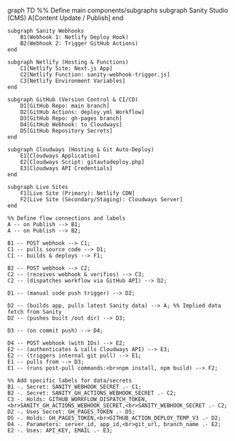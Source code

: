 graph TD
    %% Define main components/subgraphs
    subgraph Sanity Studio (CMS)
        A[Content Update / Publish]
    end

    subgraph Sanity Webhooks
        B1(Webhook 1: Netlify Deploy Hook)
        B2(Webhook 2: Trigger GitHub Actions)
    end

    subgraph Netlify (Hosting & Functions)
        C1[Netlify Site: Next.js App]
        C2[Netlify Function: sanity-webhook-trigger.js]
        C3[Netlify Environment Variables]
    end

    subgraph GitHub (Version Control & CI/CD)
        D1[GitHub Repo: main branch]
        D2[GitHub Actions: deploy.yml Workflow]
        D3[GitHub Repo: gh-pages branch]
        D4[GitHub Webhook: to Cloudways]
        D5[GitHub Repository Secrets]
    end

    subgraph Cloudways (Hosting & Git Auto-Deploy)
        E1[Cloudways Application]
        E2[Cloudways Script: gitautodeploy.php]
        E3[Cloudways API Credentials]
    end

    subgraph Live Sites
        F1[Live Site (Primary): Netlify CDN]
        F2[Live Site (Secondary/Staging): Cloudways Server]
    end

    %% Define flow connections and labels
    A -- on Publish --> B1;
    A -- on Publish --> B2;

    B1 -- POST webhook --> C1;
    C1 -- pulls source code --> D1;
    C1 -- builds & deploys --> F1;

    B2 -- POST webhook --> C2;
    C2 -- (receives webhook & verifies) --> C3;
    C2 -- (dispatches workflow via GitHub API) --> D2;

    D1 -- (manual code push trigger) --> D2;

    D2 -- (builds app, pulls latest Sanity data) --> A; %% Implied data fetch from Sanity
    D2 -- (pushes built /out dir) --> D3;

    D3 -- (on commit push) --> D4;

    D4 -- POST webhook (with IDs) --> E2;
    E2 -- (authenticates & calls Cloudways API) --> E3;
    E2 -- (triggers internal git pull) --> E1;
    E1 -- pulls from --> D3;
    E1 -- (runs post-pull commands:<br>npm install, npm build) --> F2;

    %% Add specific labels for data/secrets
    B1 -. Secret: SANITY_WEBHOOK_SECRET .- C1;
    B2 -. Secret: SANITY_GH_ACTIONS_WEBHOOK_SECRET .- C2;
    C3 -. Holds: GITHUB_WORKFLOW_DISPATCH_TOKEN,<br>SANITY_GH_ACTIONS_WEBHOOK_SECRET,<br>SANITY_WEBHOOK_SECRET .- C2;
    D2 -. Uses Secret: GH_PAGES_TOKEN .- D5;
    D5 -. Holds: GH_PAGES_TOKEN,<br>GITHUB_ACTION_DEPLOY_TEMP_V3 .- D2;
    D4 -. Parameters: server_id, app_id,<br>git_url, branch_name .- E2;
    E2 -. Uses: API_KEY, EMAIL .- E3;